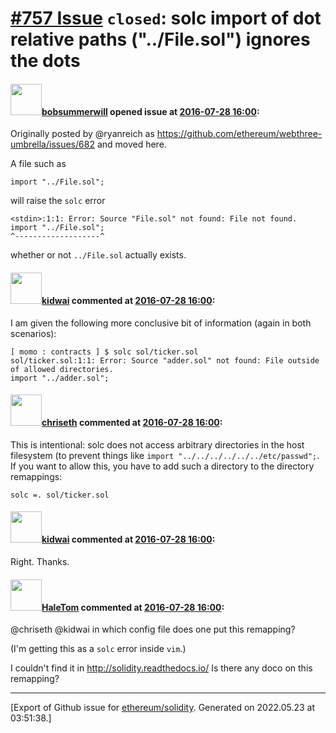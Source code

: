 # [\#757 Issue](https://github.com/ethereum/solidity/issues/757) `closed`: solc import of dot relative paths ("../File.sol") ignores the dots

#### <img src="https://avatars.githubusercontent.com/u/3788156?u=f379551fa667ddb096e1ea2ef248d16e7461b1c3&v=4" width="50">[bobsummerwill](https://github.com/bobsummerwill) opened issue at [2016-07-28 16:00](https://github.com/ethereum/solidity/issues/757):

Originally posted by @ryanreich as https://github.com/ethereum/webthree-umbrella/issues/682 and moved here.

A file such as 

```
import "../File.sol";
```

will raise the `solc` error

```
<stdin>:1:1: Error: Source "File.sol" not found: File not found.
import "../File.sol";
^-------------------^
```

whether or not `../File.sol` actually exists.


#### <img src="https://avatars.githubusercontent.com/u/18317484?u=2bdf31a6eca2947603d3f514303aacd73e9729a3&v=4" width="50">[kidwai](https://github.com/kidwai) commented at [2016-07-28 16:00](https://github.com/ethereum/solidity/issues/757#issuecomment-236115361):

I am given the following more conclusive bit of information (again in both scenarios):

```
[ momo : contracts ] $ solc sol/ticker.sol
sol/ticker.sol:1:1: Error: Source "adder.sol" not found: File outside of allowed directories.
import "../adder.sol";
```

#### <img src="https://avatars.githubusercontent.com/u/9073706?v=4" width="50">[chriseth](https://github.com/chriseth) commented at [2016-07-28 16:00](https://github.com/ethereum/solidity/issues/757#issuecomment-236216499):

This is intentional: solc does not access arbitrary directories in the host filesystem (to prevent things like `import "../../../../../../etc/passwd";`. If you want to allow this, you have to add such a directory to the directory remappings:

```
solc =. sol/ticker.sol
```

#### <img src="https://avatars.githubusercontent.com/u/18317484?u=2bdf31a6eca2947603d3f514303aacd73e9729a3&v=4" width="50">[kidwai](https://github.com/kidwai) commented at [2016-07-28 16:00](https://github.com/ethereum/solidity/issues/757#issuecomment-236218643):

Right. Thanks.

#### <img src="https://avatars.githubusercontent.com/u/13854417?u=246e8de21e2a5a2493ffe2b51a32a0b0d2cc6ae9&v=4" width="50">[HaleTom](https://github.com/HaleTom) commented at [2016-07-28 16:00](https://github.com/ethereum/solidity/issues/757#issuecomment-336876868):

@chriseth @kidwai in which config file does one put this remapping?

(I'm getting this as a `solc` error inside `vim`.)

I couldn't find it in http://solidity.readthedocs.io/    Is there any doco on this remapping?


-------------------------------------------------------------------------------



[Export of Github issue for [ethereum/solidity](https://github.com/ethereum/solidity). Generated on 2022.05.23 at 03:51:38.]
